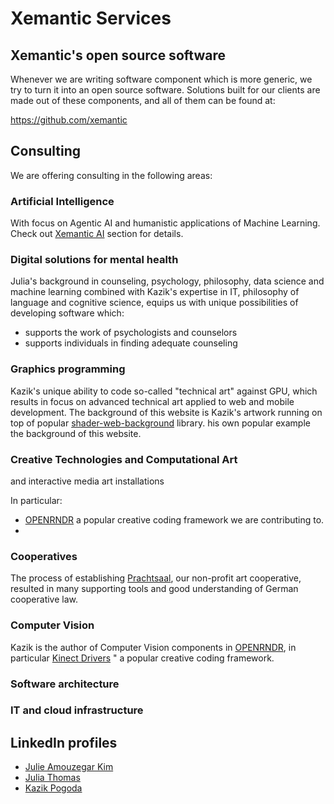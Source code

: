 # Xemantic Services

## Xemantic's open source software

Whenever we are writing software component which is more generic, we try to turn it into an open source software. Solutions built for our clients are made out of these components, and all of them can be found at:

<https://github.com/xemantic>

## Consulting

We are offering consulting in the following areas:

### Artificial Intelligence

With focus on Agentic AI and humanistic applications of Machine Learning. Check out [Xemantic AI](../ai/) section for details. 

### Digital solutions for mental health

Julia's background in counseling, psychology, philosophy, data science and machine learning combined with Kazik's expertise in IT, philosophy of language and cognitive science, equips us with unique possibilities of developing software which:

- supports the work of psychologists and counselors
- supports individuals in finding adequate counseling

### Graphics programming

Kazik's unique ability to code so-called "technical art" against GPU, which results in  focus on advanced technical art applied to web and mobile development. The background of this website is Kazik's artwork running on top of popular [shader-web-background](https://github.com/xemantic/shader-web-background) library. his own popular  example the background of this website.

### Creative Technologies and Computational Art

and interactive media art installations

In particular:

- [OPENRNDR]() a popular creative coding framework we are contributing to.
- 

### Cooperatives

The process of establishing [Prachtsaal](https://prachtsaal.berlin), our non-profit art cooperative, resulted in many supporting tools and good understanding of German cooperative law.

### Computer Vision

Kazik is the author of Computer Vision components in [OPENRNDR](), in particular [Kinect Drivers]() " a popular creative coding framework. 

### Software architecture

### IT and cloud infrastructure

## LinkedIn profiles

- [Julie Amouzegar Kim](https://www.linkedin.com/in/julie-amouzegar-b72bb120b/)
- [Julia Thomas](https://www.linkedin.com/in/julia-thomas-a5ba27214/)
- [Kazik Pogoda](https://www.linkedin.com/in/kpogoda/)
